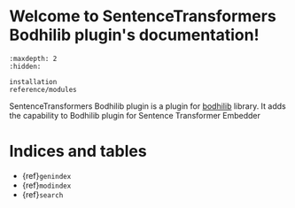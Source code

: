 Welcome to SentenceTransformers Bodhilib plugin's documentation!
================================================================

```{toctree}
:maxdepth: 2
:hidden:

installation
reference/modules
```

SentenceTransformers Bodhilib plugin is a plugin for [bodhilib](https://github.com/bodhisearch/bodhilib) library. It adds the capability to Bodhilib plugin for Sentence Transformer Embedder

# Indices and tables

- {ref}`genindex`
- {ref}`modindex`
- {ref}`search`
